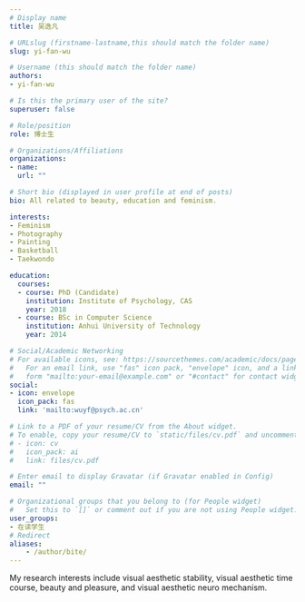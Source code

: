 ```yaml
---
# Display name
title: 吴逸凡

# URLslug (firstname-lastname,this should match the folder name)
slug: yi-fan-wu

# Username (this should match the folder name)
authors:
- yi-fan-wu

# Is this the primary user of the site?
superuser: false

# Role/position
role: 博士生

# Organizations/Affiliations
organizations:
- name:
  url: ""

# Short bio (displayed in user profile at end of posts)
bio: All related to beauty, education and feminism.

interests:
- Feminism
- Photography
- Painting
- Basketball
- Taekwondo

education:
  courses:
  - course: PhD (Candidate)
    institution: Institute of Psychology, CAS
    year: 2018
  - course: BSc in Computer Science
    institution: Anhui University of Technology
    year: 2014

# Social/Academic Networking
# For available icons, see: https://sourcethemes.com/academic/docs/page-builder/#icons
#   For an email link, use "fas" icon pack, "envelope" icon, and a link in the
#   form "mailto:your-email@example.com" or "#contact" for contact widget.
social:
- icon: envelope
  icon_pack: fas
  link: 'mailto:wuyf@psych.ac.cn'

# Link to a PDF of your resume/CV from the About widget.
# To enable, copy your resume/CV to `static/files/cv.pdf` and uncomment the lines below.
# - icon: cv
#   icon_pack: ai
#   link: files/cv.pdf

# Enter email to display Gravatar (if Gravatar enabled in Config)
email: ""

# Organizational groups that you belong to (for People widget)
#   Set this to `[]` or comment out if you are not using People widget.
user_groups:
- 在读学生
# Redirect
aliases:
    - /author/bite/
---
```


My research interests include visual aesthetic stability, visual aesthetic time course, beauty and pleasure, and visual aesthetic neuro mechanism.
